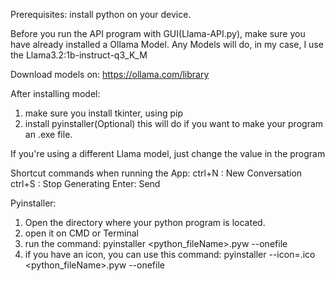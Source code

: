 Prerequisites: install python on your device.

Before you run the API program with GUI(Llama-API.py), make sure you have already installed a Ollama Model. Any Models will do, in my case, I use the Llama3.2:1b-instruct-q3_K_M

Download models on: 
https://ollama.com/library

After installing model:
1. make sure you install tkinter, using pip
2. install pyinstaller(Optional) this will do if you want to make your program an .exe file.

If you're using a different Llama model, just change the value in the program

Shortcut commands when running the App:
ctrl+N : New Conversation
ctrl+S : Stop Generating
Enter: Send

Pyinstaller:
1. Open the directory where your python program is located.
2. open it on CMD or Terminal
3. run the command: pyinstaller <python_fileName>.pyw --onefile
4. if you have an icon, you can use this command: pyinstaller --icon=<iconFileName>.ico <python_fileName>.pyw --onefile
